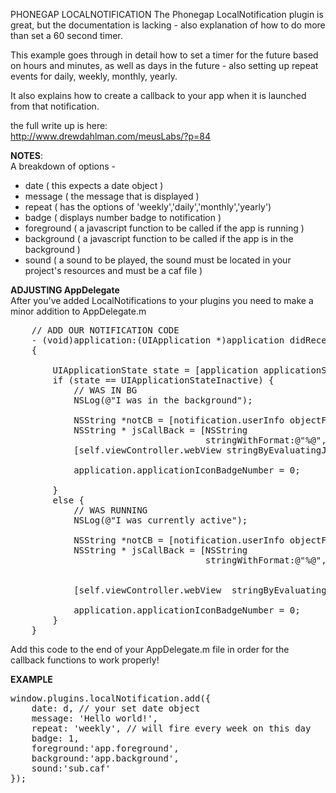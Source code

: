 PHONEGAP LOCALNOTIFICATION 
The Phonegap LocalNotification plugin is great, but the documentation is lacking - also explanation of how to do more than set a 60 second timer.

This example goes through in detail how to set a timer for the future based on hours and minutes, as well as days in the future - also setting up repeat events for daily, weekly, monthly, yearly.

It also explains how to create a callback to your app when it is launched from that notification.

the full write up is here:<br>
http://www.drewdahlman.com/meusLabs/?p=84


<b>NOTES</b>:<br>
A breakdown of options - <br>
- date ( this expects a date object )<br>
- message ( the message that is displayed )<br>
- repeat ( has the options of 'weekly','daily','monthly','yearly')<br>
- badge ( displays number badge to notification )<br>
- foreground ( a javascript function to be called if the app is running )<br>
- background ( a javascript function to be called if the app is in the background )<br>
- sound ( a sound to be played, the sound must be located in your project's resources and must be a caf file )<br>

<b>ADJUSTING AppDelegate</b><br>
After you've added LocalNotifications to your plugins you need to make a minor addition to AppDelegate.m
<pre>
	// ADD OUR NOTIFICATION CODE
	- (void)application:(UIApplication *)application didReceiveLocalNotification:(UILocalNotification *)notification 
	{

	    UIApplicationState state = [application applicationState];
	    if (state == UIApplicationStateInactive) {
	        // WAS IN BG
	        NSLog(@"I was in the background");

	        NSString *notCB = [notification.userInfo objectForKey:@"background"];
	        NSString * jsCallBack = [NSString 
	                                 stringWithFormat:@"%@", notCB]; 
	        [self.viewController.webView stringByEvaluatingJavaScriptFromString:jsCallBack];         

	        application.applicationIconBadgeNumber = 0;

	    }
	    else {
	        // WAS RUNNING
	        NSLog(@"I was currently active");

	        NSString *notCB = [notification.userInfo objectForKey:@"forground"];
	        NSString * jsCallBack = [NSString 
	                                 stringWithFormat:@"%@", notCB]; 


	        [self.viewController.webView  stringByEvaluatingJavaScriptFromString:jsCallBack];

	        application.applicationIconBadgeNumber = 0;
	    }                 
	}
</pre>
Add this code to the end of your AppDelegate.m file in order for the callback functions to work properly!

<b>EXAMPLE</b><br>
<pre>
window.plugins.localNotification.add({
	date: d, // your set date object
	message: 'Hello world!',
	repeat: 'weekly', // will fire every week on this day
	badge: 1,
	foreground:'app.foreground',
	background:'app.background',
	sound:'sub.caf'
});
</pre>
<br>

